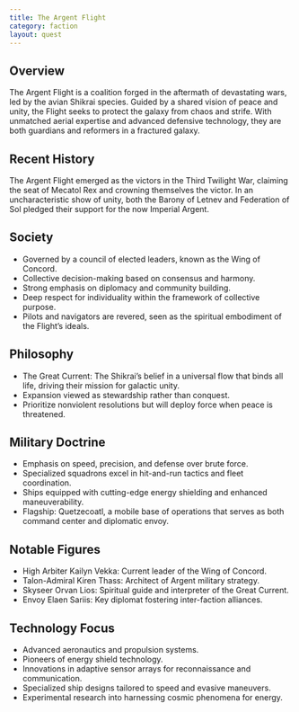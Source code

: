 ```yaml
---
title: The Argent Flight 
category: faction
layout: quest
---
```


## Overview

The Argent Flight is a coalition forged in the aftermath of devastating wars, led by the avian Shikrai species. Guided by a shared vision of peace and unity, the Flight seeks to protect the galaxy from chaos and strife. With unmatched aerial expertise and advanced defensive technology, they are both guardians and reformers in a fractured galaxy.

## Recent History

The Argent Flight emerged as the victors in the Third Twilight War, claiming the seat of Mecatol Rex and crowning themselves the victor. In an uncharacteristic show of unity, both the Barony of Letnev and Federation of Sol pledged their support for the now Imperial Argent.

## Society

* Governed by a council of elected leaders, known as the Wing of Concord.
* Collective decision-making based on consensus and harmony.
* Strong emphasis on diplomacy and community building.
* Deep respect for individuality within the framework of collective purpose.
* Pilots and navigators are revered, seen as the spiritual embodiment of the Flight’s ideals.

## Philosophy

* The Great Current: The Shikrai’s belief in a universal flow that binds all life, driving their mission for galactic unity.
* Expansion viewed as stewardship rather than conquest.
* Prioritize nonviolent resolutions but will deploy force when peace is threatened.

## Military Doctrine

* Emphasis on speed, precision, and defense over brute force.
* Specialized squadrons excel in hit-and-run tactics and fleet coordination.
* Ships equipped with cutting-edge energy shielding and enhanced maneuverability.
* Flagship: Quetzecoatl, a mobile base of operations that serves as both command center and diplomatic envoy.

## Notable Figures

* High Arbiter Kailyn Vekka: Current leader of the Wing of Concord.
* Talon-Admiral Kiren Thass: Architect of Argent military strategy.
* Skyseer Orvan Lios: Spiritual guide and interpreter of the Great Current.
* Envoy Elaen Sariis: Key diplomat fostering inter-faction alliances.

## Technology Focus
* Advanced aeronautics and propulsion systems.
* Pioneers of energy shield technology.
* Innovations in adaptive sensor arrays for reconnaissance and communication.
* Specialized ship designs tailored to speed and evasive maneuvers.
* Experimental research into harnessing cosmic phenomena for energy.